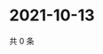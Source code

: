# 2021-10-13

共 0 条

<!-- BEGIN WEIBO -->
<!-- 最后更新时间 Wed Oct 13 2021 22:10:35 GMT+0800 (China Standard Time) -->

<!-- END WEIBO -->
